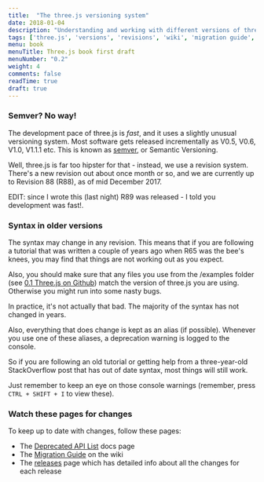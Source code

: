 ```yaml
---
title:  "The three.js versioning system"
date: 2018-01-04
description: "Understanding and working with different versions of three.js, and dealing with the rapid release cycle"
tags: ['three.js', 'versions', 'revisions', 'wiki', 'migration guide', 'API', 'releases']
menu: book
menuTitle: Three.js book first draft
menuNumber: "0.2"
weight: 4
comments: false
readTime: true
draft: true
---
```

### Semver? No way!

The development pace of three.js is _fast_, and it uses a slightly unusual versioning system. Most software gets released incrementally as V0.5, V0.6, V1.0, V1.1.1 etc. This is known as [semver](https://semver.org/), or Semantic Versioning.

Well, three.js is far too hipster for that - instead, we use a revision system. There's a new revision out about once month or so, and we are currently up to Revision 88 (R88), as of mid December 2017.

EDIT: since I wrote this (last night) R89 was released - I told you development was fast!.

### Syntax in older versions

The syntax may change in any revision. This means that if you are following a tutorial that was written a couple of years ago when R65 was the bee's knees, you may find that things are not working out as you expect.

Also, you should make sure that any files you use from the /examples folder (see [0.1 Three.js on Github](/tutorials/0-1-github-repo/#the-examples-folder)) match the version of three.js you are using. Otherwise you might run into some nasty bugs.

In practice, it's not actually that bad. The majority of the syntax has not changed in years.

Also, everything that does change is kept as an alias (if possible). Whenever you use one of these aliases, a deprecation warning is logged to the console.

So if you are following an old tutorial or getting help from a three-year-old StackOverflow post that has out of date syntax, most things will still work.

Just remember to keep an eye on those console warnings (remember, press `CTRL + SHIFT + I` to view these).

### Watch these pages for changes

To keep up to date with changes, follow these pages:

* The [Deprecated API List](https://threejs.org/docs/#api/deprecated/DeprecatedList) docs page
* The [Migration Guide](https://github.com/mrdoob/three.js/wiki/Migration-Guide) on the wiki
* The [releases](https://github.com/mrdoob/three.js/releases) page which has detailed info about all the changes for each release